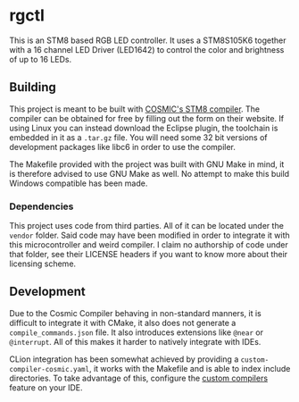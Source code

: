 # rgctl
This is an STM8 based RGB LED controller. It uses a STM8S105K6 together with a 16 channel LED Driver (LED1642) to
control the color and brightness of up to 16 LEDs.

## Building
This project is meant to be built with [COSMIC's STM8 compiler](https://cosmic-software.com/stm8.php). The compiler can
be obtained for free by filling out the form on their website. If using Linux you can instead download the Eclipse
plugin, the toolchain is embedded in it as a `.tar.gz` file. You will need some 32 bit versions of development
packages like libc6 in order to use the compiler.

The Makefile provided with the project was built with GNU Make in mind, it is therefore advised to use GNU Make as well.
No attempt to make this build Windows compatible has been made.

### Dependencies
This project uses code from third parties. All of it can be located under the `vendor` folder. Said code may have
been modified in order to integrate it with this microcontroller and weird compiler. I claim no authorship of code
under that folder, see their LICENSE headers if you want to know more about their licensing scheme.

## Development
Due to the Cosmic Compiler behaving in non-standard manners, it is difficult to integrate it with CMake, it also does
not generate a `compile_commands.json` file. It also introduces extensions like `@near` or `@interrupt`. All of this
makes it harder to natively integrate with IDEs.

CLion integration has been somewhat achieved by providing a `custom-compiler-cosmic.yaml`, it works with the Makefile
and is able to index include directories. To take advantage of this, configure the
[custom compilers](https://www.jetbrains.com/help/clion/custom-compilers.html) feature on your IDE.

